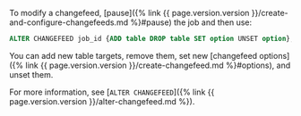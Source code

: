 To modify a changefeed, [pause]({% link {{ page.version.version }}/create-and-configure-changefeeds.md %}#pause) the job and then use:

~~~ sql
ALTER CHANGEFEED job_id {ADD table DROP table SET option UNSET option};
~~~

You can add new table targets, remove them, set new [changefeed options]({% link {{ page.version.version }}/create-changefeed.md %}#options), and unset them.

For more information, see [`ALTER CHANGEFEED`]({% link {{ page.version.version }}/alter-changefeed.md %}).
